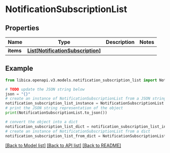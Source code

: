 # NotificationSubscriptionList


## Properties

Name | Type | Description | Notes
------------ | ------------- | ------------- | -------------
**items** | [**List[NotificationSubscription]**](NotificationSubscription.md) |  | 

## Example

```python
from libica.openapi.v3.models.notification_subscription_list import NotificationSubscriptionList

# TODO update the JSON string below
json = "{}"
# create an instance of NotificationSubscriptionList from a JSON string
notification_subscription_list_instance = NotificationSubscriptionList.from_json(json)
# print the JSON string representation of the object
print(NotificationSubscriptionList.to_json())

# convert the object into a dict
notification_subscription_list_dict = notification_subscription_list_instance.to_dict()
# create an instance of NotificationSubscriptionList from a dict
notification_subscription_list_from_dict = NotificationSubscriptionList.from_dict(notification_subscription_list_dict)
```
[[Back to Model list]](../README.md#documentation-for-models) [[Back to API list]](../README.md#documentation-for-api-endpoints) [[Back to README]](../README.md)


